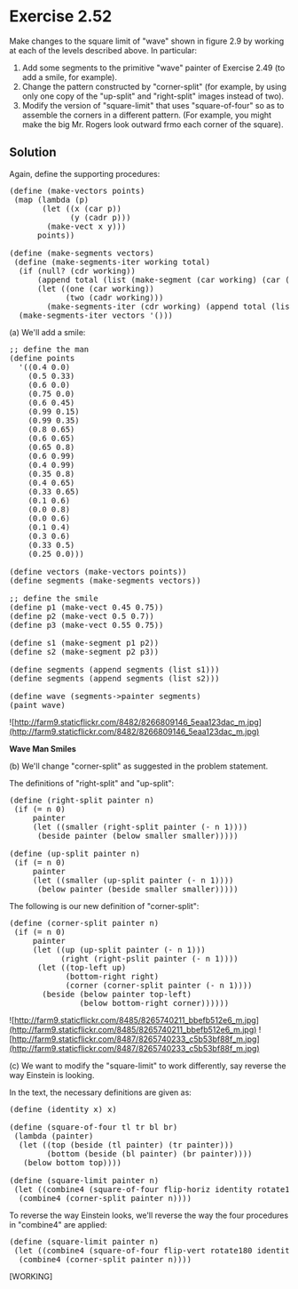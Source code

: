 Exercise 2.52
============= 

Make changes to the square limit of "wave" shown in figure 2.9 by working at each of the levels 
described above. In particular:

1. Add some segments to the primitive "wave" painter of Exercise 2.49 (to add a smile, for example).
2. Change the pattern constructed by "corner-split" (for example, by using only one copy of the 
   "up-split" and "right-split" images instead of two).
3. Modify the version of "square-limit" that uses "square-of-four" so as to assemble the corners in 
   a different pattern. (For example, you might make the big Mr. Rogers look outward frmo each corner
   of the square).

Solution 
--------

Again, define the supporting procedures:

<pre>
(define (make-vectors points)
 (map (lambda (p)
       (let ((x (car p))
             (y (cadr p)))
        (make-vect x y)))
      points))

(define (make-segments vectors)
 (define (make-segments-iter working total)
  (if (null? (cdr working))
      (append total (list (make-segment (car working) (car (car total)))))
      (let ((one (car working))
            (two (cadr working)))
        (make-segments-iter (cdr working) (append total (list (make-segment one two)))))))
  (make-segments-iter vectors '()))
</pre>

(a) We'll add a smile:

<pre>
;; define the man
(define points
  '((0.4 0.0)
    (0.5 0.33)
    (0.6 0.0)
    (0.75 0.0)
    (0.6 0.45)
    (0.99 0.15)
    (0.99 0.35)
    (0.8 0.65)
    (0.6 0.65)
    (0.65 0.8)
    (0.6 0.99)
    (0.4 0.99)
    (0.35 0.8)
    (0.4 0.65)
    (0.33 0.65)
    (0.1 0.6)
    (0.0 0.8)
    (0.0 0.6)
    (0.1 0.4)
    (0.3 0.6)
    (0.33 0.5)
    (0.25 0.0)))

(define vectors (make-vectors points))
(define segments (make-segments vectors))

;; define the smile
(define p1 (make-vect 0.45 0.75))
(define p2 (make-vect 0.5 0.7))
(define p3 (make-vect 0.55 0.75))

(define s1 (make-segment p1 p2))
(define s2 (make-segment p2 p3))

(define segments (append segments (list s1)))
(define segments (append segments (list s2)))

(define wave (segments->painter segments)
(paint wave)
</pre>

![http://farm9.staticflickr.com/8482/8266809146_5eaa123dac_m.jpg](http://farm9.staticflickr.com/8482/8266809146_5eaa123dac_m.jpg)

**Wave Man Smiles**

(b) We'll change "corner-split" as suggested in the problem statement.

The definitions of "right-split" and "up-split":

<pre>
(define (right-split painter n)
 (if (= n 0)
     painter
     (let ((smaller (right-split painter (- n 1))))
      (beside painter (below smaller smaller)))))

(define (up-split painter n)
 (if (= n 0)
     painter
     (let ((smaller (up-split painter (- n 1))))
      (below painter (beside smaller smaller)))))
</pre>

The following is our new definition of "corner-split":

<pre>
(define (corner-split painter n)
 (if (= n 0)
     painter
     (let ((up (up-split painter (- n 1)))
           (right (right-pslit painter (- n 1))))
      (let ((top-left up)
            (bottom-right right)
            (corner (corner-split painter (- n 1))))
       (beside (below painter top-left)
               (below bottom-right corner))))))
</pre> 

![http://farm9.staticflickr.com/8485/8265740211_bbefb512e6_m.jpg](http://farm9.staticflickr.com/8485/8265740211_bbefb512e6_m.jpg) ![http://farm9.staticflickr.com/8487/8265740233_c5b53bf88f_m.jpg](http://farm9.staticflickr.com/8487/8265740233_c5b53bf88f_m.jpg)

(c) We want to modify the "square-limit" to work differently, say reverse the way Einstein is looking.

In the text, the necessary definitions are given as:

<pre>
(define (identity x) x)

(define (square-of-four tl tr bl br)
 (lambda (painter)
  (let ((top (beside (tl painter) (tr painter)))
        (bottom (beside (bl painter) (br painter))))
   (below bottom top))))

(define (square-limit painter n)
 (let ((combine4 (square-of-four flip-horiz identity rotate180 flip-vert)))
  (combine4 (corner-split painter n))))
</pre>

To reverse the way Einstein looks, we'll reverse the way the four procedures in "combine4" are applied:

<pre>
(define (square-limit painter n)
 (let ((combine4 (square-of-four flip-vert rotate180 identity flip-horiz)))
  (combine4 (corner-split painter n))))
</pre>

[WORKING]